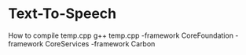 # Text-To-Speech
How to compile temp.cpp
g++ temp.cpp -framework CoreFoundation -framework CoreServices -framework Carbon
